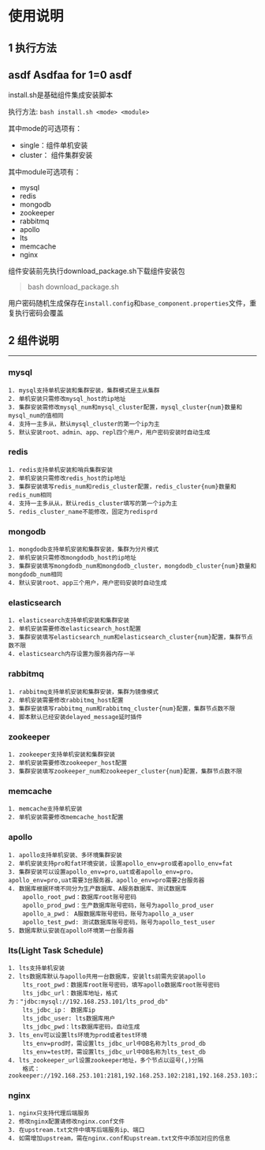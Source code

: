 # 使用说明

## 1 执行方法
asdf
Asdfaa
for 1=0 
asdf
---
install.sh是基础组件集成安装脚本

执行方法: `bash install.sh <mode> <module>`

其中mode的可选项有：

- single：组件单机安装
- cluster： 组件集群安装

其中module可选项有：

- mysql
- redis
- mongodb
- zookeeper
- rabbitmq
- apollo
- lts
- memcache
- nginx

组件安装前先执行download_package.sh下载组件安装包
> bash download_package.sh

用户密码随机生成保存在`install.config`和`base_component.properties`文件，重复执行密码会覆盖

## 2 组件说明

---

### mysql

    1. mysql支持单机安装和集群安装，集群模式是主从集群
    2. 单机安装只需修改mysql_host的ip地址
    3. 集群安装需修改mysql_num和mysql_cluster配置，mysql_cluster{num}数量和mysql_num的值相同
    4. 支持一主多从，默认mysql_cluster的第一个ip为主
    5. 默认安装root、admin、app、repl四个用户，用户密码安装时自动生成

### redis

    1. redis支持单机安装和哨兵集群安装
    2. 单机安装只需修改redis_host的ip地址
    3. 集群安装填写redis_num和redis_cluster配置，redis_cluster{num}数量和redis_num相同
    4. 支持一主多从从，默认redis_cluster填写的第一个ip为主
    5. redis_cluster_name不能修改，固定为redisprd

### mongodb

    1. mongdodb支持单机安装和集群安装，集群为分片模式
    2. 单机安装只需修改mongdodb_host的ip地址
    3. 集群安装填写mongdodb_num和mongdodb_cluster，mongdodb_cluster{num}数量和mongdodb_num相同
    4. 默认安装root、app三个用户，用户密码安装时自动生成

### elasticsearch

    1. elasticsearch支持单机安装和集群安装
    2. 单机安装需要修改elasticsearch_host配置
    3. 集群安装填写elasticsearch_num和elasticsearch_cluster{num}配置，集群节点数不限
    4. elasticsearch内存设置为服务器内存一半

### rabbitmq

    1. rabbitmq支持单机安装和集群安装，集群为镜像模式
    2. 单机安装需要修改rabbitmq_host配置
    3. 集群安装填写rabbitmq_num和rabbitmq_cluster{num}配置，集群节点数不限
    4. 脚本默认已经安装delayed_message延时插件

### zookeeper

    1. zookeeper支持单机安装和集群安装
    2. 单机安装需要修改zookeeper_host配置
    3. 集群安装填写zookeeper_num和zookeeper_cluster{num}配置，集群节点数不限

### memcache

    1. memcache支持单机安装
    2. 单机安装需要修改memcache_host配置

### apollo

    1. apollo支持单机安装、多环境集群安装
    2. 单机安装支持pro和fat环境安装，设置apollo_env=pro或者apollo_env=fat
    3. 集群安装可以设置apollo_env=pro,uat或者apollo_env=pro，apollo_env=pro,uat需要3台服务器，apollo_env=pro需要2台服务器
    4. 数据库根据环境不同分为生产数据库、A服务数据库、测试数据库
        apollo_root_pwd：数据库root账号密码
        apollo_prod_pwd：生产数据库账号密码，账号为apollo_prod_user
        apollo_a_pwd： A服数据库账号密码，账号为apollo_a_user
        apollo_test_pwd: 测试数据库账号密码，账号为apollo_test_user
    5. 数据库默认安装在apollo环境第一台服务器

### lts(Light Task Schedule)

    1. lts支持单机安装
    2. lts数据库默认与apollo共用一台数据库，安装lts前需先安装apollo
        lts_root_pwd：数据库root账号密码，填写apollo数据库root账号密码
        lts_jdbc_url：数据库地址，格式为："jdbc:mysql://192.168.253.101/lts_prod_db"
        lts_jdbc_ip： 数据库ip
        lts_jdbc_user: lts数据库用户
        lts_jdbc_pwd：lts数据库密码，自动生成
    3. lts_env可以设置lts环境为prod或者test环境
        lts_env=prod时，需设置lts_jdbc_url中DB名称为lts_prod_db
        lts_env=test时，需设置lts_jdbc_url中DB名称为lts_test_db
    4. lts_zookeeper_url设置zookeeper地址，多个节点以逗号(,)分隔
        格式：zookeeper://192.168.253.101:2181,192.168.253.102:2181,192.168.253.103:2181

### nginx

    1. nginx只支持代理后端服务
    2. 修改nginx配置请修改nginx.conf文件
    3. 在upstream.txt文件中填写后端服务ip、端口
    4. 如需增加upstream，需在nginx.conf和upstream.txt文件中添加对应的信息
